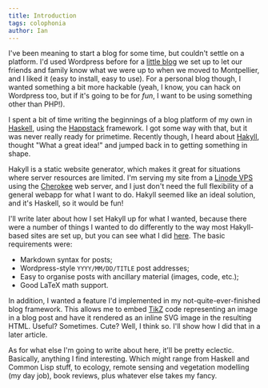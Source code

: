 ```yaml
---
title: Introduction
tags: colophonia
author: Ian
---
```


I've been meaning to start a blog for some time, but couldn't settle
on a platform.  I'd used Wordpress before for a [little
blog](http://www.skybluetrades/montpellier) we set up to let our
friends and family know what we were up to when we moved to
Montpellier, and I liked it (easy to install, easy to use).  For a
personal blog though, I wanted something a bit more hackable (yeah, I
know, you can hack on Wordpress too, but if it's going to be for
*fun*, I want to be using something other than PHP!).

<!--MORE-->

I spent a bit of time writing the beginnings of a blog platform of my
own in [Haskell][haskell], using the [Happstack][happstack] framework.
I got some way with that, but it was never really ready for primetime.
Recently though, I heard about [Hakyll][hakyll], thought "What a great
idea!" and jumped back in to getting something in shape.

[haskell]: http://www.haskell.org/
[happstack]: http://happstack.com/
[hakyll]: http://jaspervdj.be/hakyll/

Hakyll is a static website generator, which makes it great for
situations where server resources are limited.  I'm serving my site
from a [Linode VPS][linode] using the [Cherokee][cherokee] web server,
and I just don't need the full flexibility of a general webapp for
what I want to do.  Hakyll seemed like an ideal solution, and it's
Haskell, so it would be fun!

[linode]: http://www.linode.com/
[cherokee]: http://www.cherokee-project.com/

I'll write later about how I set Hakyll up for what I wanted, because
there were a number of things I wanted to do differently to the way
most Hakyll-based sites are set up, but you can see what I did
[here](http://github.com/ian-ross/blog).  The basic requirements were:

* Markdown syntax for posts;
* Wordpress-style `YYYY/MM/DD/TITLE` post addresses;
* Easy to organise posts with ancillary material (images, code, etc.);
* Good LaTeX math support.

In addition, I wanted a feature I'd implemented in my
not-quite-ever-finished blog framework.  This allows me to embed
[TikZ][tikz] code representing an image in a blog post and have it
rendered as an inline SVG image in the resulting HTML.  Useful?
Sometimes.  Cute?  Well, I think so.  I'll show how I did that in a
later article.

[tikz]: http://sourceforge.net/projects/pgf/

As for what else I'm going to write about here, it'll be pretty
eclectic.  Basically, anything I find interesting.  Which might range
from Haskell and Common Lisp stuff, to ecology, remote sensing and
vegetation modelling (my day job), book reviews, plus whatever else
takes my fancy.
